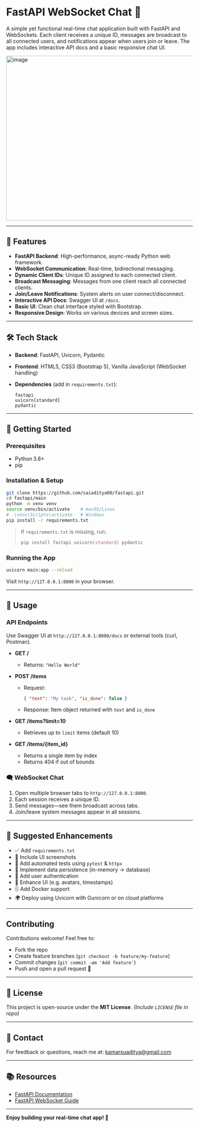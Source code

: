 # FastAPI WebSocket Chat 🚀

A simple yet functional real-time chat application built with FastAPI and WebSockets. Each client receives a unique ID, messages are broadcast to all connected users, and notifications appear when users join or leave. The app includes interactive API docs and a basic responsive chat UI.

<img width="960" height="445" alt="image" src="https://github.com/user-attachments/assets/9eaa9858-5122-4b03-bc26-049cfbbe87ec" />

---

## 🔧 Features

- **FastAPI Backend**: High-performance, async-ready Python web framework.
- **WebSocket Communication**: Real-time, bidirectional messaging.
- **Dynamic Client IDs**: Unique ID assigned to each connected client.
- **Broadcast Messaging**: Messages from one client reach all connected clients.
- **Join/Leave Notifications**: System alerts on user connect/disconnect.
- **Interactive API Docs**: Swagger UI at `/docs`.
- **Basic UI**: Clean chat interface styled with Bootstrap.
- **Responsive Design**: Works on various devices and screen sizes.

---

## 🛠️ Tech Stack

- **Backend**: FastAPI, Uvicorn, Pydantic  
- **Frontend**: HTML5, CSS3 (Bootstrap 5), Vanilla JavaScript (WebSocket handling)  
- **Dependencies** (add in `requirements.txt`):

  ```text
  fastapi
  uvicorn[standard]
  pydantic
  ```

---

## 🚀 Getting Started

### Prerequisites

- Python 3.8+
- pip

### Installation & Setup

```bash
git clone https://github.com/saiaditya00/fastapi.git
cd fastapi/main
python -m venv venv
source venv/bin/activate    # macOS/Linux
# .\venv\Scripts\activate   # Windows
pip install -r requirements.txt
```

> If `requirements.txt` is missing, run:
> ```bash
> pip install fastapi uvicorn[standard] pydantic
> ```

### Running the App

```bash
uvicorn main:app --reload
```

Visit `http://127.0.0.1:8000` in your browser.

---

## 📄 Usage

### API Endpoints

Use Swagger UI at `http://127.0.0.1:8000/docs` or external tools (curl, Postman).

- **GET /**  
  - Returns: `"Hello World"`

- **POST /items**  
  - Request:
    ```json
    { "text": "My task", "is_done": false }
    ```
  - Response: Item object returned with `text` and `is_done`

- **GET /items?limit=10**  
  - Retrieves up to `limit` items (default 10)

- **GET /items/{item_id}**  
  - Returns a single item by index  
  - Returns 404 if out of bounds

### 🗨️ WebSocket Chat

1. Open multiple browser tabs to `http://127.0.0.1:8000`.
2. Each session receives a unique ID.
3. Send messages—see them broadcast across tabs.
4. Join/leave system messages appear in all sessions.

---

## 🧩 Suggested Enhancements

- ✅ Add `requirements.txt`
- 📸 Include UI screenshots
- 🧪 Add automated tests using `pytest` & `httpx`
- 🧱 Implement data persistence (in-memory → database)
- 🔐 Add user authentication
- 🎨 Enhance UI (e.g. avatars, timestamps)
- 🗄️ Add Docker support
- 🌍 Deploy using Uvicorn with Gunicorn or on cloud platforms

---

## Contributing

Contributions welcome! Feel free to:

- Fork the repo
- Create feature branches (`git checkout -b feature/my-feature`)
- Commit changes (`git commit -am 'Add feature'`)
- Push and open a pull request 🎉

---

## 📝 License

This project is open-source under the **MIT License**. *(Include `LICENSE` file in repo)*

---

## 📧 Contact

For feedback or questions, reach me at: kamarsuaditya@gmail.com 

---

## 📚 Resources

- [FastAPI Documentation](https://fastapi.tiangolo.com)
- [FastAPI WebSocket Guide](https://fastapi.tiangolo.com/advanced/websockets/)

---

**Enjoy building your real-time chat app! 🎉**


